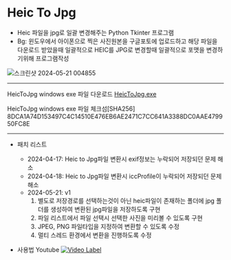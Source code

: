 # Heic To Jpg

- Heic 파일을 jpg로 일괄 변경해주는 Python Tkinter 프로그램
- Bg: 윈도우에서 아이폰으로 찍은 사진원본을 구글포토에 업로드하고 해당 파일을 다운로드 받았을때 일괄적으로 HEIC를 JPG로 변경할때 일괄적으로 포맷을 변경하기위해 프로그램작성

![스크린샷 2024-05-21 004855](https://github.com/hwanyeong-choi/heicTojpg_python_tkinter/assets/47169718/d40c2ddd-9911-409b-a32e-08a80c802aa9)

---

HeicToJpg windows exe 파일 다운로드
[HeicToJpg.exe](https://github.com/hwanyeongchoi/heicTojpg_python_tkinter/blob/main/heicToJpg.exe)

HeicToJpg windows exe 파일 체크섬[SHA256]
8DCA1A74D153497C4C14510E476EB6AE2471C7CC641A3388DC0AAE479950FC8E 

---

- 패치 리스트
  - 2024-04-17: Heic to Jpg파일 변환시 exif정보는 누락되어 저장되던 문제 해소
  - 2024-04-18: Heic to Jpg파일 변환시 iccProfile이 누락되어 저장되던 문제 해소
  - 2024-05-21: v1
    1. 별도로 저장경로를 선택하는것이 아닌 heic파일이 존재하는 폴더에 jpg 폴더를 생성하여 변환된 jpg파일을 저장하도록 구현
    2. 파일 리스트에서 파일 선택시 선택한 사진을 미리볼 수 있도록 구현
    3. JPEG, PNG 파일타입을 지정하여 변환할 수 있도록 수정
    4. 멀티 스레드 환경에서 변환을 진행하도록 수정

- 사용법 Youtube
  [![Video Label](http://img.youtube.com/vi/oybSIMjcYbM/0.jpg)](https://youtu.be/oybSIMjcYbM)
